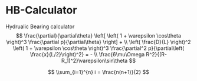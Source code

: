 # HB-Calculator
Hydrualic Bearing calculator
$$
\frac{\partial}{\partial\theta} \left[ \left( 1 + \varepsilon \cos\theta \right)^3 \frac{\partial p}{\partial\theta} \right] + \\
\left( \frac{D}{L} \right)^2 \left( 1 + \varepsilon \cos\theta \right)^3 \frac{\partial^2 p}{\partial\left( \frac{x}{L/2}\right)^2} = - \\
\frac{6\mu\Omega R^2}{(R-R_1)^2}\varepsilon\sin\theta
$$

$$
\\sum_{i=1}^{n} i = \frac{n(n+1)}{2}
$$
